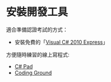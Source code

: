 # 安裝開發工具

適合準備認證考試的方式：

* 安裝免費的「[Visual C# 2010 Express](https://www.visualstudio.com/downloads/download-visual-studio-vs#DownloadFamilies_4)」




方便隨時練習的線上寫程式:

* [C# Pad](http://csharppad.com/)
* [Coding Ground](http://www.tutorialspoint.com/compile_csharp_online.php)